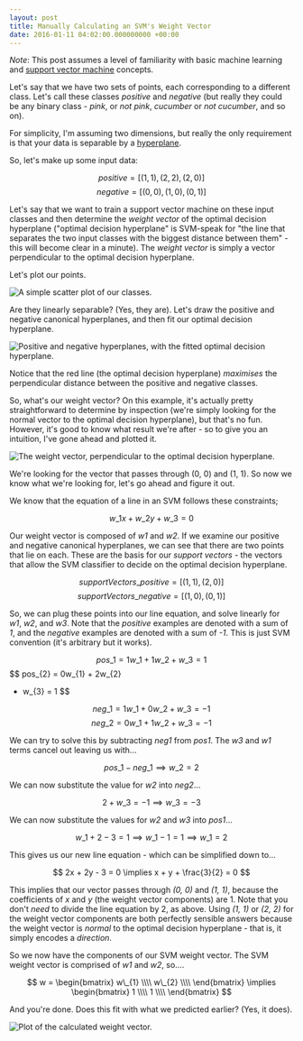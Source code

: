 ```yaml
---
layout: post
title: Manually Calculating an SVM's Weight Vector
date: 2016-01-11 04:02:00.000000000 +00:00
---
```


*Note*: This post assumes a level of familiarity with basic machine learning
and [support vector
machine](https://en.wikipedia.org/wiki/Support_vector_machine) concepts.

Let's say that we have two sets of points, each corresponding to a different
class. Let's call these classes *positive* and *negative* (but really they
could be any binary class - *pink*, or *not pink*, *cucumber* or *not
cucumber*, and so on).

<!-- more -->

For simplicity, I'm assuming two dimensions, but really the only requirement is
that your data is separable by a
[hyperplane](https://en.wikipedia.org/wiki/Hyperplane).

So, let's make up some input data:

$$ positive = [(1, 1), (2, 2), (2, 0)] $$ $$ negative = [(0, 0), (1, 0), (0,
1)] $$

Let's say that we want to train a support vector machine on these input classes
and then determine the *weight vector* of the optimal decision hyperplane
("optimal decision hyperplane" is SVM-speak for "the line that separates the
two input classes with the biggest distance between them" - this will become
clear in a minute). The *weight vector* is simply a vector perpendicular to the
optimal decision hyperplane.

Let's plot our points.

![A simple scatter plot of our
classes.](/images/points-on-chart.png)

Are they linearly separable? (Yes, they are). Let's draw the positive and
negative canonical hyperplanes, and then fit our optimal decision hyperplane.

![Positive and negative hyperplanes, with the fitted optimal decision
hyperplane.](/images/hyperplanes.png)

Notice that the red line (the optimal decision hyperplane) *maximises* the
perpendicular distance between the positive and negative classes.

So, what's our weight vector? On this example, it's actually pretty
straightforward to determine by inspection (we're simply looking for the normal
vector to the optimal decision hyperplane), but that's no fun. However, it's
good to know what result we're after - so to give you an intuition, I've gone
ahead and plotted it.

![The weight vector, perpendicular to the optimal decision
hyperplane.](/images/weight-vector.png)

We're looking for the vector that passes through (0, 0) and (1, 1). So now we
know what we're looking for, let's go ahead and figure it out.

We know that the equation of a line in an SVM follows these constraints;

$$ w\_1 x + w\_2 y + w\_3 = 0 $$

Our weight vector is composed of *w1* and *w2*. If we examine our positive and
negative canonical hyperplanes, we can see that there are two points that lie
on each. These are the basis for our *support vectors* - the vectors that allow
the SVM classifier to decide on the optimal decision hyperplane.

$$ supportVectors\_{positive} = [(1, 1), (2, 0)] $$ $$
supportVectors\_{negative} = [(1, 0), (0, 1)] $$

So, we can plug these points into our line equation, and solve linearly for
*w1*, *w2*, and *w3*. Note that the *positive* examples are denoted with a sum
of *1*, and the *negative* examples are denoted with a sum of *-1*. This is
just SVM convention (it's arbitrary but it works).

$$ pos\_{1} = 1w\_{1} + 1w\_{2} + w\_{3} = 1 $$ $$ pos\_{2} = 0w\_{1} + 2w\_{2}
+ w\_{3} = 1 $$

$$ neg\_{1} = 1w\_{1} + 0w\_{2} + w\_{3} = -1 $$ $$ neg\_{2} = 0w\_{1} +
1w\_{2} + w\_{3} = -1 $$

We can try to solve this by subtracting *neg1* from *pos1*. The *w3* and *w1*
terms cancel out leaving us with...

$$ pos\_{1} - neg\_{1} \implies w\_{2} = 2 $$

We can now substitute the value for *w2* into *neg2*...

$$ 2 + w\_{3} = -1 \implies w\_{3} = -3 $$

We can now substitute the values for *w2* and *w3* into *pos1*...

$$ w\_{1} + 2 - 3 = 1 \implies w\_{1} - 1 = 1 \implies w\_{1} = 2 $$

This gives us our new line equation - which can be simplified down to...

$$ 2x + 2y - 3 = 0 \implies x + y + \frac{3}{2} = 0 $$

This implies that our vector passes through *(0, 0)* and *(1, 1)*, because the
coefficients of *x* and *y* (the weight vector components) are 1. Note that you
don't *need* to divide the line equation by 2, as above. Using *(1, 1)* or *(2,
2)* for the weight vector components are both perfectly sensible answers
because the weight vector is *normal* to the optimal decision hyperplane - that
is, it simply encodes a *direction*.

So we now have the components of our SVM weight vector. The SVM weight vector
is comprised of *w1* and *w2*, so....

$$ w = \begin{bmatrix} w\_{1} \\\\ w\_{2} \\\\ \end{bmatrix} \implies
\begin{bmatrix} 1 \\\\ 1 \\\\ \end{bmatrix} $$

And you're done. Does this fit with what we predicted earlier? (Yes, it does).

![Plot of the calculated weight
vector.](/images/weight-vector-arrow.png)
